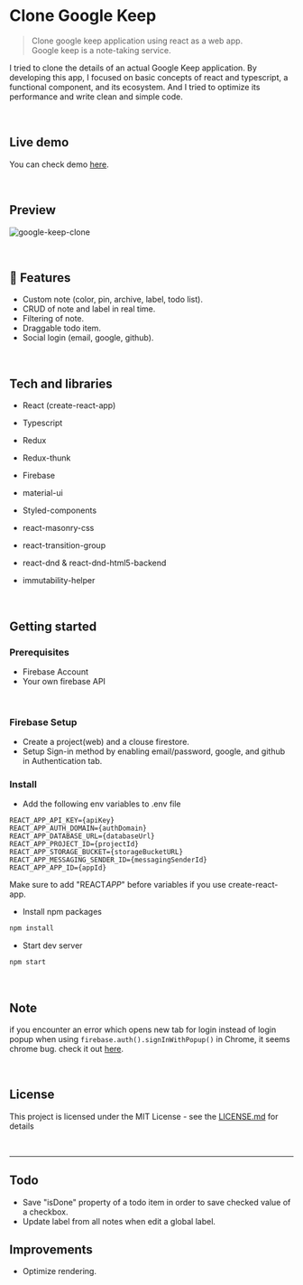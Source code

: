 # Clone Google Keep

> Clone google keep application using react as a web app.<br>
> Google keep is a note-taking service.

I tried to clone the details of an actual Google Keep application.
By developing this app, I focused on basic concepts of react and typescript, a functional component, and its ecosystem. And I tried to optimize its performance and write clean and simple code.

<br>

## Live demo

You can check demo [here](https://clone-google-keep.netlify.app).

<br>

## Preview

![google-keep-clone](https://user-images.githubusercontent.com/55128990/94229615-fe6d8d80-ff3a-11ea-93f9-3ae250be241e.gif)

<br>

## 💫 Features

- Custom note (color, pin, archive, label, todo list).
- CRUD of note and label in real time.
- Filtering of note.
- Draggable todo item.
- Social login (email, google, github).

<br>

## Tech and libraries

- React (create-react-app)
- Typescript
- Redux
- Redux-thunk
- Firebase

- material-ui
- Styled-components
- react-masonry-css
- react-transition-group
- react-dnd & react-dnd-html5-backend
- immutability-helper

<br>

## Getting started

### Prerequisites

- Firebase Account
- Your own firebase API

<br>

### Firebase Setup

- Create a project(web) and a clouse firestore.
- Setup Sign-in method by enabling email/password, google, and github in Authentication tab.

### Install

- Add the following env variables to .env file

```
REACT_APP_API_KEY={apiKey}
REACT_APP_AUTH_DOMAIN={authDomain}
REACT_APP_DATABASE_URL={databaseUrl}
REACT_APP_PROJECT_ID={projectId}
REACT_APP_STORAGE_BUCKET={storageBucketURL}
REACT_APP_MESSAGING_SENDER_ID={messagingSenderId}
REACT_APP_APP_ID={appId}
```

Make sure to add "REACT*APP*" before variables if you use create-react-app.

- Install npm packages

```bash
npm install
```

- Start dev server

```bash
npm start
```

<br>

## Note

if you encounter an error which opens new tab for login instead of login popup when using `firebase.auth().signInWithPopup()` in Chrome, it seems chrome bug. check it out [here](https://github.com/firebase/firebase-js-sdk/issues/63).

<br>

## License

This project is licensed under the MIT License - see the [LICENSE.md](https://github.com/suyeonme/google-keep-clone/blob/e501a45b719258c1a1e2de9ac9ddb2233b9d8d88/LICENSE.md) for details

<br>

---

## Todo

- Save "isDone" property of a todo item in order to save checked value of a checkbox.
- Update label from all notes when edit a global label.

## Improvements

- Optimize rendering.

